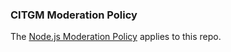 ### CITGM Moderation Policy

The [Node.js Moderation Policy][] applies to this repo.

[node.js moderation policy]:
  https://github.com/nodejs/TSC/blob/master/Moderation-Policy.md
